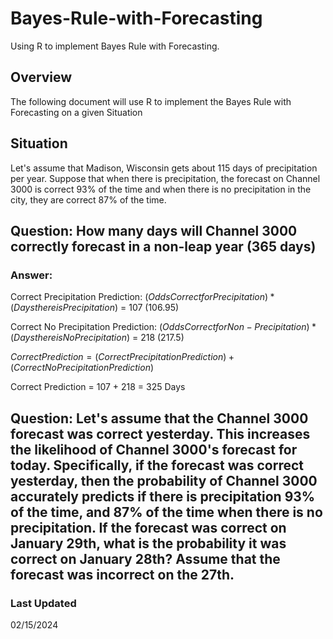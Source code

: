 # Bayes-Rule-with-Forecasting
Using R to implement Bayes Rule with Forecasting.

## Overview
The following document will use R to implement the Bayes Rule with Forecasting on a given Situation

## Situation
Let's assume that Madison, Wisconsin gets about 115 days of precipitation per year. Suppose that when there is precipitation, the forecast on Channel 3000 is correct 93% of the time and when there is no precipitation in the city, they are correct 87% of the time.

## Question: How many days will Channel 3000 correctly forecast in a non-leap year (365 days)

### Answer:
Correct Precipitation Prediction: $`(Odds Correct for Precipitation) * (Days there is Precipitation)`$ = 107 (106.95)

Correct No Precipitation Prediction: $`(Odds Correct for Non-Precipitation) * (Days there is No Precipitation)`$ = 218 (217.5)

$`Correct Prediction = (Correct Precipitation Prediction) + (Correct No Precipitation Prediction)`$

Correct Prediction = 107 + 218 = 325 Days

## Question: Let's assume that the Channel 3000 forecast was correct yesterday. This increases the likelihood of Channel 3000's forecast for today. Specifically, if the forecast was correct yesterday, then the probability of Channel 3000 accurately predicts if there is precipitation 93% of the time, and 87% of the time when there is no precipitation. If the forecast was correct on January 29th, what is the probability it was correct on January 28th? Assume that the forecast was incorrect on the 27th.

### Last Updated
02/15/2024
